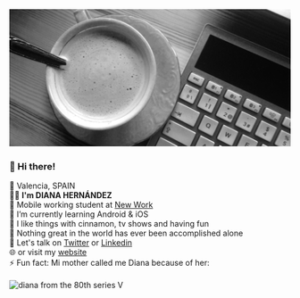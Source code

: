 <img src="https://github.com/DianaIT/DianaIT/blob/master/img/background.jpg" alt="background" />

### 👋 Hi there! 
📍 Valencia, SPAIN <br /> 
 🙍‍♀️ <strong>I'm DIANA HERNÁNDEZ</strong><br />
📱 Mobile working student at <a href="https://www.new-work.se/en/"> New Work</a><br />
🌱 I’m currently learning Android & iOS<br />
👯 I like things with cinnamon, tv shows and having fun<br />
🤔 Nothing great in the world has ever been accomplished alone<br />
💬 Let's talk on <a href="https://twitter.com/dianait_">Twitter</a> or <a href="https://www.linkedin.com/in/dianahernandezsoler/">Linkedin</a><br />
🌐 or visit my <a href="https://dianait.dev/">website</a><br />
⚡ Fun fact: Mi mother called me Diana because of her:<br /><br />
<img src="https://media.giphy.com/media/CGgUswvhw2DAs/giphy.gif" alt="diana from the 80th series V" width="200"/>



  





